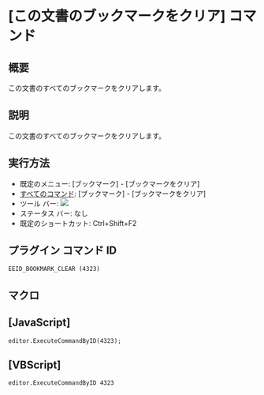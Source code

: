 # \[この文書のブックマークをクリア\] コマンド

## 概要

この文書のすべてのブックマークをクリアします。

## 説明

この文書のすべてのブックマークをクリアします。

## 実行方法

- 既定のメニュー: \[ブックマーク\] \- \[ブックマークをクリア\]
- [すべてのコマンド](../../glossary/allcommands): \[ブックマーク\] \- \[ブックマークをクリア\]
- ツール バー: ![](../../images/bookmarkclear..png)
- ステータス バー: なし
- 既定のショートカット: Ctrl+Shift+F2

## プラグイン コマンド ID

```
EEID_BOOKMARK_CLEAR (4323)
```

## マクロ

## \[JavaScript\]

```
editor.ExecuteCommandByID(4323);
```

## \[VBScript\]

```
editor.ExecuteCommandByID 4323
```
